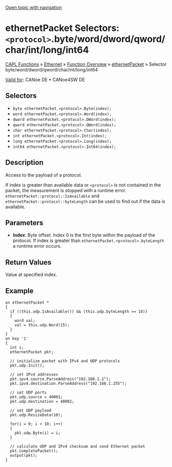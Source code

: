 [Open topic with navigation](../../../../../CANoeDEFamily.htm#Topics/CAPLFunctions/IP/Selectors/CAPLfunctionProtocolByte.md)

# ethernetPacket Selectors: `<protocol>`.byte/word/dword/qword/char/int/long/int64

[CAPL Functions](../../CAPLfunctions.md) » [Ethernet](../CAPLEthernetStartPage.md) » [Function Overview](../CAPLfunctionsIPOverview.md) » [ethernetPacket](../Objects/CAPLfunctionEthernetPacket.md) » Selector byte/word/dword/qword/char/int/long/int64

[Valid for](../../../Shared/FeatureAvailability.md):  CANoe DE • CANoe4SW DE

## Selectors

- `byte ethernetPacket.<protocol>.Byte(index);`
- `word ethernetPacket.<protocol>.Word(index);`
- `dword ethernetPacket.<protocol>.DWord(index);`
- `qword ethernetPacket.<protocol>.QWord(index);`
- `char ethernetPacket.<protocol>.Char(index);`
- `int ethernetPacket.<protocol>.Int(index);`
- `long ethernetPacket.<protocol>.Long(index);`
- `int64 ethernetPacket.<protocol>.Int64(index);`

## Description

Access to the payload of a protocol.

If index is greater than available data or `<protocol>` is not contained in the packet, the measurement is stopped with a runtime error. `ethernetPacket::protocol::IsAvailable` and `ethernetPacket::protocol::byteLength` can be used to find out if the data is available.

## Parameters

- **Index**: Byte offset. Index 0 is the first byte within the payload of the protocol. If index is greater than `ethernetPacket.<protocol>.byteLength` a runtime error occurs.

## Return Values

Value at specified index.

## Example

```plaintext
on ethernetPacket *
{
  if ((this.udp.IsAvailable()) && (this.udp.byteLength >= 16))
  {
    word val;
    val = this.udp.Word(15);
  }
}
on key '1'
{
  int i;
  ethernetPacket pkt;

  // initialize packet with IPv4 and UDP protocols
  pkt.udp.Init();

  // set IPv4 addresses
  pkt.ipv4.source.ParseAddress("192.168.1.1");
  pkt.ipv4.destination.ParseAddress("192.168.1.255");

  // set UDP ports
  pkt.udp.source = 40001;
  pkt.udp.destination = 40002;

  // set UDP payload
  pkt.udp.ResizeData(10);

  for(i = 0; i < 10; i++)
  {
    pkt.udp.Byte(i) = i;
  }

  // calculate UDP and IPv4 checksum and send Ethernet packet
  pkt.CompletePacket();
  output(pkt);
}
```
